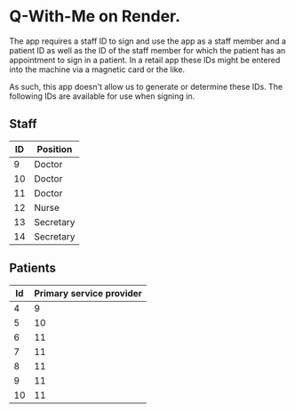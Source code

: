 # Q-With-Me on Render.

The app requires a staff ID to sign and use the app as a staff member and a patient ID as well as the ID of the staff member for which the patient has an appointment to sign in a patient. In a retail app these IDs might be entered into the machine via a magnetic card or the like.

As such, this app doesn't allow us to generate or determine these IDs. The following IDs are available for use when signing in.

## Staff

| ID  | Position  |
| --- | --------- |
| 9   | Doctor    |
| 10  | Doctor    |
| 11  | Doctor    |
| 12  | Nurse     |
| 13  | Secretary |
| 14  | Secretary |

## Patients

| Id  | Primary service provider |
| --- | ------------------------ |
| 4   | 9                        |
| 5   | 10                       |
| 6   | 11                       |
| 7   | 11                       |
| 8   | 11                       |
| 9   | 11                       |
| 10  | 11                       |
